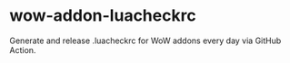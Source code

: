# wow-addon-luacheckrc
Generate and release .luacheckrc for WoW addons every day via GitHub Action.
